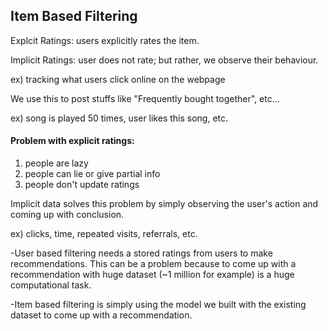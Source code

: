 ## Item Based Filtering

Explcit Ratings: users explicitly rates the item.

Implicit Ratings: user does not rate; but rather, we observe their behaviour.

ex) tracking what users click online on the webpage

We use this to post stuffs like "Frequently bought together", etc...

ex) song is played 50 times, user likes this song, etc.

#### Problem with explicit ratings:
1. people are lazy
2. people can lie or give partial info
3. people don't update ratings

Implicit data solves this problem by simply observing the user's action and coming up with conclusion.

ex) clicks, time, repeated visits, referrals, etc.

-User based filtering needs a stored ratings from users to make recommendations. This can be a problem because 
to come up with a recommendation with huge dataset (~1 million for example) is a huge computational task.

-Item based filtering is simply using the model we built with the existing dataset to come up with a recommendation.

